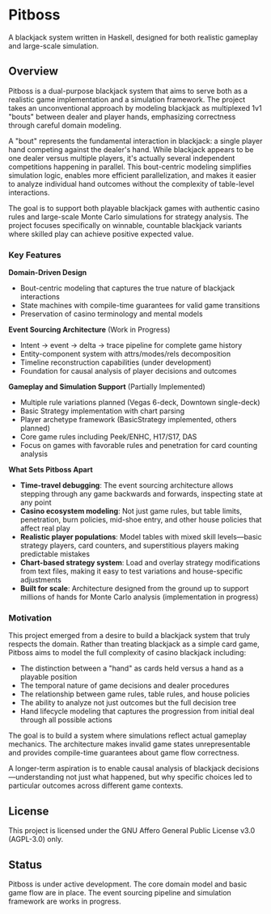 # Pitboss

A blackjack system written in Haskell, designed for both realistic gameplay and large-scale simulation.

## Overview

Pitboss is a dual-purpose blackjack system that aims to serve both as a realistic game implementation and a simulation framework. The project takes an unconventional approach by modeling blackjack as multiplexed 1v1 "bouts" between dealer and player hands, emphasizing correctness through careful domain modeling.

A "bout" represents the fundamental interaction in blackjack: a single player hand competing against the dealer's hand. While blackjack appears to be one dealer versus multiple players, it's actually several independent competitions happening in parallel. This bout-centric modeling simplifies simulation logic, enables more efficient parallelization, and makes it easier to analyze individual hand outcomes without the complexity of table-level interactions.

The goal is to support both playable blackjack games with authentic casino rules and large-scale Monte Carlo simulations for strategy analysis. The project focuses specifically on winnable, countable blackjack variants where skilled play can achieve positive expected value.

### Key Features

**Domain-Driven Design**
- Bout-centric modeling that captures the true nature of blackjack interactions
- State machines with compile-time guarantees for valid game transitions
- Preservation of casino terminology and mental models

**Event Sourcing Architecture** (Work in Progress)
- Intent → event → delta → trace pipeline for complete game history
- Entity-component system with attrs/modes/rels decomposition
- Timeline reconstruction capabilities (under development)
- Foundation for causal analysis of player decisions and outcomes

**Gameplay and Simulation Support** (Partially Implemented)
- Multiple rule variations planned (Vegas 6-deck, Downtown single-deck)
- Basic Strategy implementation with chart parsing
- Player archetype framework (BasicStrategy implemented, others planned)
- Core game rules including Peek/ENHC, H17/S17, DAS
- Focus on games with favorable rules and penetration for card counting analysis

**What Sets Pitboss Apart**
- **Time-travel debugging**: The event sourcing architecture allows stepping through any game backwards and forwards, inspecting state at any point
- **Casino ecosystem modeling**: Not just game rules, but table limits, penetration, burn policies, mid-shoe entry, and other house policies that affect real play
- **Realistic player populations**: Model tables with mixed skill levels—basic strategy players, card counters, and superstitious players making predictable mistakes
- **Chart-based strategy system**: Load and overlay strategy modifications from text files, making it easy to test variations and house-specific adjustments
- **Built for scale**: Architecture designed from the ground up to support millions of hands for Monte Carlo analysis (implementation in progress)

### Motivation

This project emerged from a desire to build a blackjack system that truly respects the domain. Rather than treating blackjack as a simple card game, Pitboss aims to model the full complexity of casino blackjack including:

- The distinction between a "hand" as cards held versus a hand as a playable position
- The temporal nature of game decisions and dealer procedures
- The relationship between game rules, table rules, and house policies
- The ability to analyze not just outcomes but the full decision tree
- Hand lifecycle modeling that captures the progression from initial deal through all possible actions

The goal is to build a system where simulations reflect actual gameplay mechanics. The architecture makes invalid game states unrepresentable and provides compile-time guarantees about game flow correctness.

A longer-term aspiration is to enable causal analysis of blackjack decisions—understanding not just what happened, but why specific choices led to particular outcomes across different game contexts.

## License

This project is licensed under the GNU Affero General Public License v3.0 (AGPL-3.0) only.

## Status

Pitboss is under active development. The core domain model and basic game flow are in place. The event sourcing pipeline and simulation framework are works in progress.
